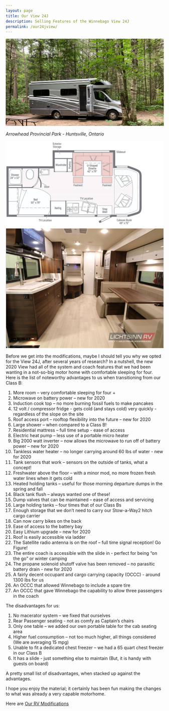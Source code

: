 ```yaml
---
layout: page
title: Our View 24J
description: Selling Features of the Winnebago View 24J
permalink: /our24jview/
---
```


<img src="/assets/OurViewweb.jpg"/>

<i>Arrowhead Provincial Park - Huntsville, Ontario</i>

<img src="/assets/webfloorplan.jpg"/>

<img src="/assets/webinterior.jpg"/>

Before we get into the modifications, maybe I should tell you why we opted for the View 24J, after several years of research?  In a nutshell, the new 2020 View had all of the system and coach features that we had been wanting in a not-so-big motor home with comfortable sleeping for four.  Here is the list of noteworthy advantages to us when transitioning from our Class B:

1.	More room – very comfortable sleeping for four +
2.	Microwave on battery power – new for 2020
3.	Induction cook top – no more burning fossil fuels to make pancakes
4.	12 volt / compressor fridge - gets cold (and stays cold) very quickly - regardless of the slope on the site
5.	Roof access port – rooftop flexibility into the future – new for 2020
6.	Large shower – when compared to a Class B!
7.	Residential mattress – full time setup - ease of access
8.	Electric heat pump – less use of a portable micro heater
9.	Big 2000 watt inverter – now allows the microwave to run off of battery power – new for 2020
10.	Tankless water heater – no longer carrying around 60 lbs of water - new for 2020
11.	Tank sensors that work – sensors on the outside of tanks, what a concept!
12.	Freshwater above the floor – with a minor mod, no more frozen fresh water lines when it gets cold
13.	Heated holding tanks – useful for those morning departure dumps in the spring and fall
14.	Black tank flush – always wanted one of these!
15.	Dump valves that can be maintained – ease of access and servicing
16.	Large holding tanks – four times that of our Class Bs
17.	Enough storage that we don’t need to carry our Stow-a-Way2 hitch cargo carrier
18.	Can now carry bikes on the back
19.	Ease of access to the battery bay
20.	Easy Lithium upgrade – new for 2020
21.	Roof is easily accessible via ladder
22.	The Satellite radio antenna is on the roof – full time signal reception!  Go Figure!
23.	The entire coach is accessible with the slide in - perfect for being “on the go” or winter camping
24.	The propane solenoid shutoff valve has been removed – no parasitic battery drain -  new for 2020
25.	A fairly decent occupant and cargo carrying capacity (OCCC) - around 1300 lbs for us
26.	An OCCC that allowed Winnebago to include a spare tire
27.	An OCCC that gave Winnebago the capability to allow three passengers in the coach

The disadvantages for us:

1.	No macerator system – we fixed that ourselves
2.	Rear Passenger seating - not as comfy as Captain’s chairs
3.	Only one table – we added our own portable table for the cab seating area
4.	Higher fuel consumption – not too much higher, all things considered (We are averaging 15 mpg)
5.	Unable to fit a dedicated chest freezer – we had a 65 quart chest freezer in our Class B
6.	It has a slide - just something else to maintain  (But, it is handy with guests on board)

A pretty small list of disadvantages, when stacked up against the advantages.  

I hope you enjoy the material; it certainly has been fun making the changes to what was already a very capable motorhome.

Here are [Our RV Modifications](/ourmods/)

